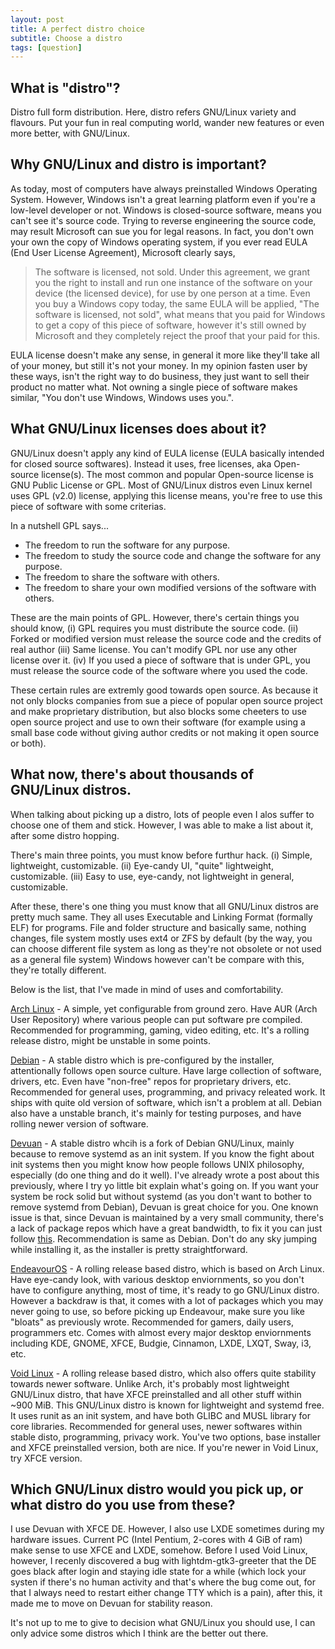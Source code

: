 ```yaml
---
layout: post
title: A perfect distro choice
subtitle: Choose a distro
tags: [question]
---
```


## What is "distro"?
Distro full form distribution. Here, distro refers GNU/Linux variety and flavours. Put your fun in real computing world, wander new features or even more better, with GNU/Linux.

## Why GNU/Linux and distro is important?
As today, most of computers have always preinstalled Windows Operating System. However, Windows isn't a great learning platform even if you're a low-level developer or not. Windows is closed-source software, means you can't see it's source code. Trying to reverse engineering the source code, may result Microsoft can sue you for legal reasons. In fact, you don't own your own the copy of Windows operating system, if you ever read EULA (End User License Agreement), Microsoft clearly says,
> The software is licensed, not sold. Under this agreement, we grant you the right to install and run one instance of the software on your device (the licensed device), for use by one person at a time.
Even you buy a Windows copy today, the same EULA will be applied, "The software is licensed, not sold", what means that you paid for Windows to get a copy of this piece of software, however it's still owned by Microsoft and they completely reject the proof that your paid for this.

EULA license doesn't make any sense, in general it more like they'll take all of your money, but still it's not your money. In my opinion fasten user by these ways, isn't the right way to do business, they just want to sell their product no matter what. Not owning a single piece of software makes similar, "You don't use Windows, Windows uses you.".

## What GNU/Linux licenses does about it?
GNU/Linux doesn't apply any kind of EULA license (EULA basically intended for closed source softwares). Instead it uses, free licenses, aka Open-source license(s). The most common and popular Open-source license is GNU Public License or GPL. Most of GNU/Linux distros even Linux kernel uses GPL (v2.0) license, applying this license means, you're free to use this piece of software with some criterias.

In a nutshell GPL says...
- The freedom to run the software for any purpose.
- The freedom to study the source code and change the software for any purpose.
- The freedom to share the software with others.
- The freedom to share your own modified versions of the software with others.

These are the main points of GPL. However, there's certain things you should know, (i) GPL requires you must distribute the source code. (ii) Forked or modified version must release the source code and the credits of real author (iii) Same license. You can't modify GPL nor use any other license over it. (iv) If you used a piece of software that is under GPL, you must release the source code of the software where you used the code.

These certain rules are extremly good towards open source. As because it not only blocks companies from sue a piece of popular open source project and make proprietary distribution, but also blocks some cheeters to use open source project and use to own their software (for example using a small base code without giving author credits or not making it open source or both).

## What now, there's about thousands of GNU/Linux distros.
When talking about picking up a distro, lots of people even I alos suffer to choose one of them and stick. However, I was able to make a list about it, after some distro hopping.

There's main three points, you must know before furthur hack.
(i) Simple, lightweight, customizable.
(ii) Eye-candy UI, "quite" lightweight, customizable.
(iii) Easy to use, eye-candy, not lightweight in general, customizable.

After these, there's one thing you must know that all GNU/Linux distros are pretty much same. They all uses Executable and Linking Format (formally ELF) for programs. File and folder structure and basically same, nothing changes, file system mostly uses ext4 or ZFS by default (by the way, you can choose different file system as long as they're not obsolete or not used as a general file system) Windows however can't be compare with this, they're totally different.

Below is the list, that I've made in mind of uses and comfortability.

[Arch Linux](https://archlinux.org/) - A simple, yet configurable from ground zero. Have AUR (Arch User Repository) where various people can put software pre compiled. Recommended for programming, gaming, video editing, etc. It's a rolling release distro, might be unstable in some points.

[Debian](https://www.debian.org/) - A stable distro which is pre-configured by the installer, attentionally follows open source culture. Have large collection of software, drivers, etc. Even have "non-free" repos for proprietary drivers, etc. Recommended for general uses, programming, and privacy releated work. It ships with quite old version of software, which isn't a problem at all. Debian also have a unstable branch, it's mainly for testing purposes, and have rolling newer version of software.

[Devuan](https://www.devuan.org/) - A stable distro whcih is a fork of Debian GNU/Linux, mainly because to remove systemd as an init system. If you know the fight about init systems then you might know how people follows UNIX philosophy, especially (do one thing and do it well). I've already wrote a post about this previously, where I try yo little bit explain what's going on. If you want your system be rock solid but without systemd (as you don't want to bother to remove systemd from Debian), Devuan is great choice for you. One known issue is that, since Devuan is maintained by a very small community, there's a lack of package repos which have a great bandwidth, to fix it you can just follow [this](https://pastebin.com/uTMc2kTf). Recommendation is same as Debian. Don't do any sky jumping while installing it, as the installer is pretty straightforward.

[EndeavourOS](https://endeavouros.com/) - A rolling release based distro, which is based on Arch Linux. Have eye-candy look, with various desktop enviornments, so you don't have to configure anything, most of time, it's ready to go GNU/Linux distro. However a backdraw is that, it comes with a lot of packages which you may never going to use, so before picking up Endeavour, make sure you like "bloats" as previously wrote. Recommended for gamers, daily users, programmers etc. Comes with almost every major desktop enviornments including KDE, GNOME, XFCE, Budgie, Cinnamon, LXDE, LXQT, Sway, i3, etc.

[Void Linux](https://voidlinux.org/) - A rolling release based distro, which also offers quite stability towards newer software. Unlike Arch, it's probably most lightweight GNU/Linux distro, that have XFCE preinstalled and all other stuff within ~900 MiB. This GNU/Linux distro is known for lightweight and systemd free. It uses runit as an init system, and have both GLIBC and MUSL library for core libraries. Recommended for general uses, newer softwares within stable disto, programming, privacy work. You've two options, base installer and XFCE preinstalled version, both are nice. If you're newer in Void Linux, try XFCE version.


## Which GNU/Linux distro would you pick up, or what distro do you use from these?
I use Devuan with XFCE DE. However, I also use LXDE sometimes during my hardware issues. Current PC (Intel Pentium, 2-cores with 4 GiB of ram) make sense to use XFCE and LXDE, somehow. Before I used Void Linux, however, I recenly discovered a bug with lightdm-gtk3-greeter that the DE goes black after login and staying idle state for a while (which lock your systen if there's no human activity and that's where the bug come out, for that I always need to restart either change TTY which is a pain), after this, it made me to move on Devuan for stability reason.

It's not up to me to give to decision what GNU/Linux you should use, I can only advice some distros which I think are the better out there. 
